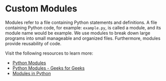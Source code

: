 # Custom Modules

Modules refer to a file containing Python statements and definitions. A file containing Python code, for example: `example.py`, is called a module, and its module name would be example. We use modules to break down large programs into small manageable and organized files. Furthermore, modules provide reusability of code.

Visit the following resources to learn more:

- [Python Modules](https://docs.python.org/3/tutorial/modules.html)
- [Python Modules - Geeks for Geeks](https://www.geeksforgeeks.org/python-modules/)
- [Modules in Python](https://www.programiz.com/python-programming/modules)
